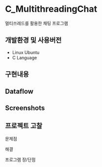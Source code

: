 # C_MultithreadingChat
멀티쓰레드를 활용한 채팅 프로그램
> 


## 개발환경 및 사용버전
- Linux Ubuntu
- C Language

## 구현내용

## Dataflow


## Screenshots


## 프로젝트 고찰
문제점


해결


프로그램 장/단점
